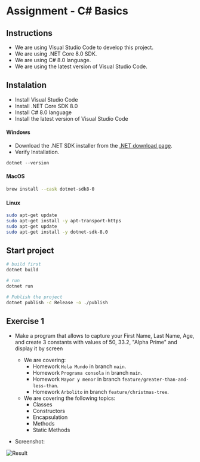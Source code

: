 # Assignment - C# Basics

## Instructions

-   We are using Visual Studio Code to develop this project.
-   We are using .NET Core 8.0 SDK.
-   We are using C# 8.0 language.
-   We are using the latest version of Visual Studio Code.

## Instalation

-   Install Visual Studio Code
-   Install .NET Core SDK 8.0
-   Install C# 8.0 language
-   Install the latest version of Visual Studio Code

#### Windows

-   Download the .NET SDK installer from the [.NET download page](https://dotnet.microsoft.com/download).
-   Verify Installation.

```powershell
dotnet --version
```

#### MacOS

```bash
brew install --cask dotnet-sdk8-0
```

#### Linux

```bash
sudo apt-get update
sudo apt-get install -y apt-transport-https
sudo apt-get update
sudo apt-get install -y dotnet-sdk-8.0
```

## Start project

```bash
# build first
dotnet build

# run
dotnet run

# Publish the project
dotnet publish -c Release -o ./publish
```

## Exercise 1

-   Make a program that allows to capture your First Name, Last Name, Age, and create 3 constants with values of 50,
    33.2, "Alpha Prime" and display it by screen

    -   We are covering:
        -   Homework `Hola Mundo` in branch `main`.
        -   Homework `Programa consola` in branch `main`.
        -   Homework `Mayor y menor` in branch `feature/greater-than-and-less-than`.
        -   Homework `Arbolito` in branch `feature/christmas-tree`.
    -   We are covering the following topics:
        -   Classes
        -   Constructors
        -   Encapsulation
        -   Methods
        -   Static Methods

-   Screenshot:

![Result](https://img001.prntscr.com/file/img001/gYsF72ZbRSmZ8iPvIlcg1A.png)
